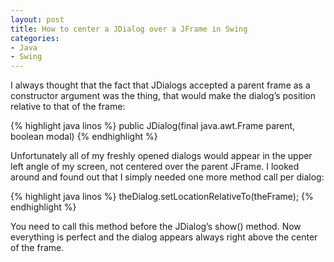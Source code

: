 ```yaml
---
layout: post
title: How to center a JDialog over a JFrame in Swing
categories:
- Java
- Swing
---
```


I always thought that the fact that JDialogs accepted a parent frame
as a constructor argument was the thing, that would make the dialog’s
position relative to that of the frame:

{% highlight java linos %}
public JDialog(final java.awt.Frame parent, boolean modal)
{% endhighlight %}

Unfortunately all of my freshly opened dialogs would appear in the
upper left angle of my screen, not centered over the parent JFrame. I
looked around and found out that I simply needed one more method call
per dialog:

{% highlight java linos %}
theDialog.setLocationRelativeTo(theFrame);
{% endhighlight %}

You need to call this method before the JDialog’s show() method. Now
everything is perfect and the dialog appears always right above the
center of the frame.
